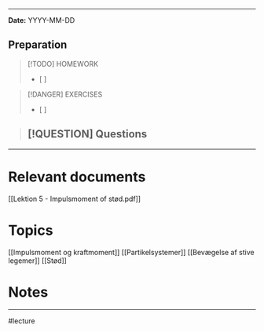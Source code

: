 
---
**Date:** YYYY-MM-DD

## Preparation

>[!TODO] HOMEWORK
>- [ ] 

> [!DANGER] EXERCISES
> - [ ] 

> [!QUESTION] Questions
> - 

---
# Relevant documents
[[Lektion 5 - Impulsmoment of stød.pdf]]

# Topics
[[Impulsmoment og kraftmoment]]
[[Partikelsystemer]]
[[Bevægelse af stive legemer]]
[[Stød]]

# Notes


---
#lecture 